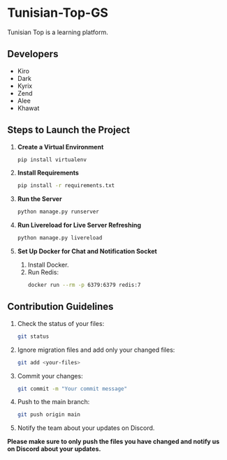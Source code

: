 # Tunisian-Top-GS

Tunisian Top is a learning platform.

## Developers
- Kiro
- Dark
- Kyrix
- Zend
- Alee
- Khawat

## Steps to Launch the Project

1. **Create a Virtual Environment**
    ```bash
    pip install virtualenv
    ```

2. **Install Requirements**
    ```bash
    pip install -r requirements.txt
    ```

3. **Run the Server**
    ```bash
    python manage.py runserver
    ```

4. **Run Livereload for Live Server Refreshing**
    ```bash
    python manage.py livereload
    ```

5. **Set Up Docker for Chat and Notification Socket**
    1. Install Docker.
    2. Run Redis:
        ```bash
        docker run --rm -p 6379:6379 redis:7
        ```

## Contribution Guidelines

1. Check the status of your files:
    ```bash
    git status
    ```

2. Ignore migration files and add only your changed files:
    ```bash
    git add <your-files>
    ```

3. Commit your changes:
    ```bash
    git commit -m "Your commit message"
    ```

4. Push to the main branch:
    ```bash
    git push origin main
    ```

5. Notify the team about your updates on Discord.

**Please make sure to only push the files you have changed and notify us on Discord about your updates.**
